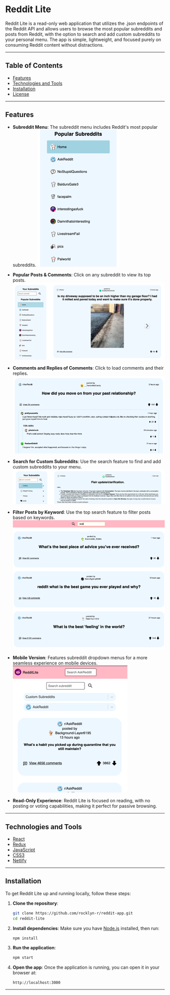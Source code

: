 # Reddit Lite

Reddit Lite is a read-only web application that utilizes the .json endpoints of the Reddit API and allows users to browse the most popular subreddits and posts from Reddit, with the option to search and add custom subreddits to your personal menu. The app is simple, lightweight, and focused purely on consuming Reddit content without distractions.

---

## Table of Contents
- [Features](#features)
- [Technologies and Tools](#technologies-and-tools)
- [Installation](#installation)
- [License](#license)

---

## Features

- **Subreddit Menu**: The subreddit menu includes Reddit's most popular subreddits.
  ![Screenshot of Subreddit Menu](./src/readMeImages/SubredditMenu.png)
  
- **Popular Posts & Comments**: Click on any subreddit to view its top posts.
  ![Screenshot of Subreddit Posts and Comments](./src/readMeImages/SubredditPost.png)

- **Comments and Replies of Comments**: Click to load comments and their replies.
 ![Screenshot of Subreddit Posts and Comments](./src/readMeImages/SubredditComments.png)

- **Search for Custom Subreddits**: Use the search feature to find and add custom subreddits to your menu.
  ![Screenshot of Search Feature](./src/readMeImages/CustomSubreddits.png)

- **Filter Posts by Keyword**: Use the top search feature to filter posts based on keywords.
![Screenshot of Search Feature](./src/readMeImages/RedditFilter.png)

- **Mobile Version**: Features subreddit dropdown menus for a more seamless experience on mobile devices.
![Screenshot of Search Feature](./src/readMeImages/RedditMobile.png)

- **Read-Only Experience**: Reddit Lite is focused on reading, with no posting or voting capabilities, making it perfect for passive browsing.

---

## Technologies and Tools

- [React](https://reactjs.org/)
- [Redux](https://redux.js.org/)
- [JavaScript](https://developer.mozilla.org/en-US/docs/Web/JavaScript)
- [CSS3](https://www.w3.org/TR/CSS/)
- [Netlify](https://www.netlify.com/)

---

## Installation

To get Reddit Lite up and running locally, follow these steps:

1. **Clone the repository**:
    ```bash
    git clone https://github.com/rocklyn-r/reddit-app.git
    cd reddit-lite
    ```

2. **Install dependencies**:
    Make sure you have [Node.js](https://nodejs.org/) installed, then run:
    ```bash
    npm install
    ```

3. **Run the application**:
    ```bash
    npm start
    ```

4. **Open the app**:
    Once the application is running, you can open it in your browser at:
    ```
    http://localhost:3000
    ```

---